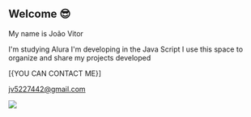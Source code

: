 ## Welcome 😎

My name is João Vitor 

I'm studying Alura
I'm developing in the Java Script
I use this space to organize and share my projects developed

[{YOU CAN CONTACT ME}]

jv5227442@gmail.com

![](https://images.app.goo.gl/46eUrKPWdcMXScXA8)
